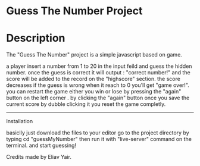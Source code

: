 # Guess The Number Project

# Description 

The "Guess The Number" project is a simple javascript based on game.

a player insert a number from 1 to 20 in the input feild and guess the hidden number.
once the guess is correct it will output : "correct number!" 
and the score will be added to the record on the "highscore" section.
the score decreases if the guess is wrong
when it reach to 0 you'll get "game over!".
you can restart the game either you win or lose by pressing the "again" button 
on the left corner .
by clicking the "again" button once you save the current score
by dubble clicking it you reset the game completly.

**********
Installation

basiclly just download the files to your editor
go to the project directory by typing cd "guessMyNumber" 
then run it with "live-server" command on the terminal.
and start guessing!

Credits
made by Eliav Yair.
